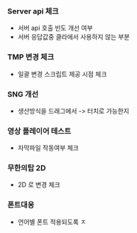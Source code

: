 


### Server api  체크
 - 서버 api 호출 빈도 개선 여부
 - 서버 응답값중 클라에서 사용하지 않는 부분


### TMP 변경 체크
- 일괄 변경 스크립트 제공 시점 체크


### SNG 개선
- 생산방식을 드래그에서 -> 터치로 가능한지



### 영상 플레이어 테스트
- 자막파일 작동여부 체크



### 무한의탑 2D 
- 2D 로 변경 체크



### 폰트대응
- 언어별 폰트 적용되도록 ㅈ